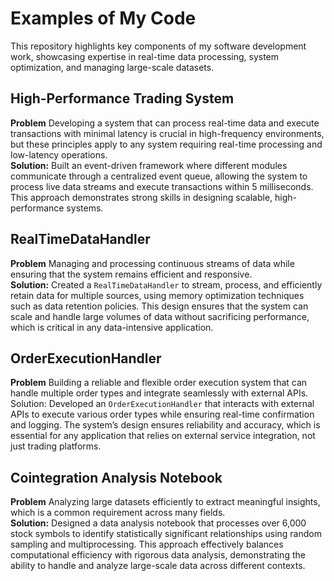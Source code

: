 # Examples of My Code

This repository highlights key components of my software development work, showcasing expertise in real-time data processing, system optimization, and managing large-scale datasets.

## High-Performance Trading System

**Problem** Developing a system that can process real-time data and execute transactions with minimal latency is crucial in high-frequency environments, but these principles apply to any system requiring real-time processing and low-latency operations.  
**Solution:** Built an event-driven framework where different modules communicate through a centralized event queue, allowing the system to process live data streams and execute transactions within 5 milliseconds. This approach demonstrates strong skills in designing scalable, high-performance systems.

## RealTimeDataHandler

**Problem** Managing and processing continuous streams of data while ensuring that the system remains efficient and responsive.  
**Solution:** Created a `RealTimeDataHandler` to stream, process, and efficiently retain data for multiple sources, using memory optimization techniques such as data retention policies. This design ensures that the system can scale and handle large volumes of data without sacrificing performance, which is critical in any data-intensive application.

## OrderExecutionHandler

**Problem** Building a reliable and flexible order execution system that can handle multiple order types and integrate seamlessly with external APIs.  
Solution: Developed an `OrderExecutionHandler` that interacts with external APIs to execute various order types while ensuring real-time confirmation and logging. The system’s design ensures reliability and accuracy, which is essential for any application that relies on external service integration, not just trading platforms.

## Cointegration Analysis Notebook

**Problem** Analyzing large datasets efficiently to extract meaningful insights, which is a common requirement across many fields.  
**Solution:** Designed a data analysis notebook that processes over 6,000 stock symbols to identify statistically significant relationships using random sampling and multiprocessing. This approach effectively balances computational efficiency with rigorous data analysis, demonstrating the ability to handle and analyze large-scale data across different contexts.
